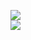 [![](https://img.shields.io/badge/Made%20With-Github%20Spray-lightgrey.svg?style=for-the-badge&logo=github)](https://github.com/Annihil/github-spray#10174)  
[![](https://i.imgur.com/2DrTn0Z.gif)](https://github.com/Annihil/github-spray)